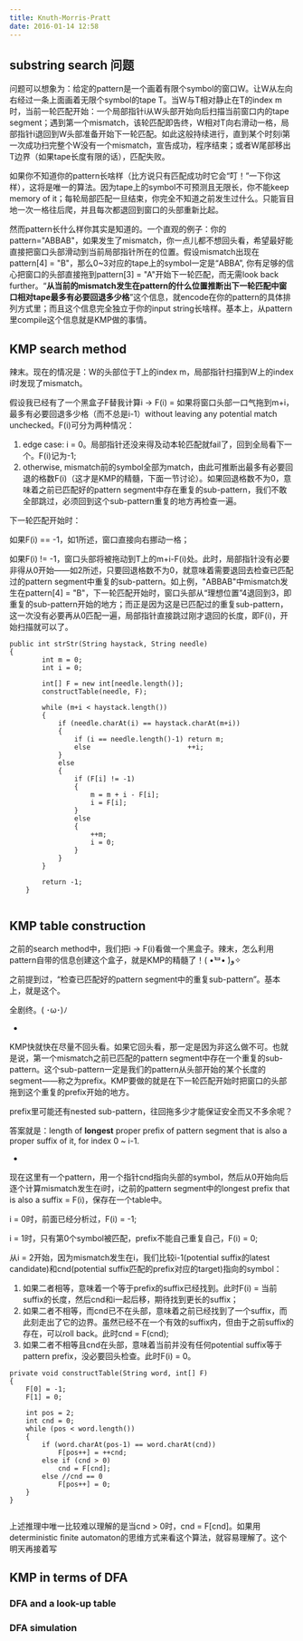 ```yaml
---
title: Knuth-Morris-Pratt
date: 2016-01-14 12:58
---
```


## substring search 问题

问题可以想象为：给定的pattern是一个画着有限个symbol的窗口W。让W从左向右经过一条上面画着无限个symbol的tape T。当W与T相对静止在T的index m时，当前一轮匹配开始：一个局部指针i从W头部开始向后扫描当前窗口内的tape segment；遇到第一个mismatch，该轮匹配即告终，W相对T向右滑动一格，局部指针i退回到W头部准备开始下一轮匹配。如此这般持续进行，直到某个时刻i第一次成功扫完整个W没有一个mismatch，宣告成功，程序结束；或者W尾部移出T边界（如果tape长度有限的话），匹配失败。

如果你不知道你的pattern长啥样（比方说只有匹配成功时它会“叮！”一下你这样），这将是唯一的算法。因为tape上的symbol不可预测且无限长，你不能keep memory of it；每轮局部匹配一旦结束，你完全不知道之前发生过什么。只能盲目地一次一格往后爬，并且每次都退回到窗口的头部重新比起。

然而pattern长什么样你其实是知道的。一个直观的例子：你的pattern="ABBAB"，如果发生了mismatch，你一点儿都不想回头看，希望最好能直接把窗口头部滑动到当前局部指针所在的位置。假设mismatch出现在pattern[4] = "B"，那么0~3对应的tape上的symbol一定是“ABBA”, 你有足够的信心把窗口的头部直接拖到pattern[3] = "A"开始下一轮匹配，而无需look back further。“<b>从当前的mismatch发生在pattern的什么位置推断出下一轮匹配中窗口相对tape最多有必要回退多少格</b>”这个信息，就encode在你的pattern的具体排列方式里；而且这个信息完全独立于你的input string长啥样。基本上，从pattern里compile这个信息就是KMP做的事情。

## KMP search method

辣末。现在的情况是：W的头部位于T上的index m，局部指针扫描到W上的index i时发现了mismatch。

假设我已经有了一个黑盒子F替我计算i -> F(i) = 如果将窗口头部一口气拖到m+i，最多有必要回退多少格（而不总是i-1）without leaving any potential match unchecked。F(i)可分为两种情况：

1. edge case: i = 0。局部指针还没来得及动本轮匹配就fail了，回到全局看下一个。F(i)记为-1;
2. otherwise, mismatch前的symbol全部为match，由此可推断出最多有必要回退的格数F(i)（这才是KMP的精髓，下面一节讨论）。如果回退格数不为0，意味着之前已匹配好的pattern segment中存在重复的sub-pattern，我们不敢全部跳过，必须回到这个sub-pattern重复的地方再检查一遍。

下一轮匹配开始时：

如果F(i) == -1，如1所述，窗口直接向右挪动一格；

如果F(i) != -1，窗口头部将被拖动到T上的m+i-F(i)处。此时，局部指针没有必要非得从0开始——如2所述，只要回退格数不为0，就意味着需要退回去检查已匹配过的pattern segment中重复的sub-pattern。如上例，"ABBAB"中mismatch发生在pattern[4] = "B"，下一轮匹配开始时，窗口头部从“理想位置”4退回到3，即重复的sub-pattern开始的地方；而正是因为这是已匹配过的重复sub-pattern，这一次没有必要再从0匹配一遍，局部指针直接跳过刚才退回的长度，即F(i)，开始扫描就可以了。


```
public int strStr(String haystack, String needle) 
{  
        int m = 0;
        int i = 0;
                
        int[] F = new int[needle.length()];
        constructTable(needle, F);
        
        while (m+i < haystack.length())
        {
            if (needle.charAt(i) == haystack.charAt(m+i))
            {
                if (i == needle.length()-1) return m;
                else                        ++i;
            }
            else
            {
                if (F[i] != -1)
                {
                    m = m + i - F[i];
                    i = F[i];
                }
                else
                {
                    ++m;
                    i = 0;
                }
            }
        }
               
        return -1;
    }
    
```

## KMP table construction

之前的search method中，我们把i -> F(i)看做一个黑盒子。辣末，怎么利用pattern自带的信息创建这个盒子，就是KMP的精髓了！( •̀ᄇ• ́)ﻭ✧

之前提到过，“检查已匹配好的pattern segment中的重复sub-pattern”。基本上，就是这个。

全剧终。( ･ω･)ﾉ

-

KMP快就快在尽量不回头看。如果它回头看，那一定是因为非这么做不可。也就是说，第一个mismatch之前已匹配的pattern segment中存在一个重复的sub-pattern。这个sub-pattern一定是我们的pattern从头部开始的某个长度的segment——称之为prefix。KMP要做的就是在下一轮匹配开始时把窗口的头部拖到这个重复的prefix开始的地方。

prefix里可能还有nested sub-pattern，往回拖多少才能保证安全而又不多余呢？

答案就是：length of <b>longest</b> proper prefix of pattern segment that is also a proper suffix of it, for index 0 ~ i-1.

-

现在这里有一个pattern，用一个指针cnd指向头部的symbol，然后从0开始向后逐个计算mismatch发生在i时，i之前的pattern segment中的longest prefix that is also a suffix = F(i)，保存在一个table中。

i = 0时，前面已经分析过，F(i) = -1;

i = 1时，只有第0个symbol被匹配，prefix不能自己重复自己，F(i) = 0; 

从i = 2开始，因为mismatch发生在i，我们比较i-1(potential suffix的latest candidate)和cnd(potential suffix匹配的prefix对应的target)指向的symbol：

1. 如果二者相等，意味着一个等于prefix的suffix已经找到。此时F(i) = 当前suffix的长度，然后cnd和i一起后移，期待找到更长的suffix；
2. 如果二者不相等，而cnd已不在头部，意味着之前已经找到了一个suffix，而此刻走出了它的边界。虽然已经不在一个有效的suffix内，但由于之前suffix的存在，可以roll back。此时cnd = F(cnd);
3. 如果二者不相等且cnd在头部，意味着当前并没有任何potential suffix等于pattern prefix，没必要回头检查。此时F(i) = 0。

```
private void constructTable(String word, int[] F)
{
    F[0] = -1;
    F[1] = 0;
    
    int pos = 2;
    int cnd = 0;    
    while (pos < word.length())
    {
        if (word.charAt(pos-1) == word.charAt(cnd))
            F[pos++] = ++cnd;
        else if (cnd > 0)
            cnd = F[cnd];
        else //cnd == 0
            F[pos++] = 0;
    }
}
    
```
上述推理中唯一比较难以理解的是当cnd > 0时，cnd = F[cnd]。如果用deterministic finite automaton的思维方式来看这个算法，就容易理解了。这个明天再接着写

## KMP in terms of DFA

### DFA and a look-up table

### DFA simulation


    









